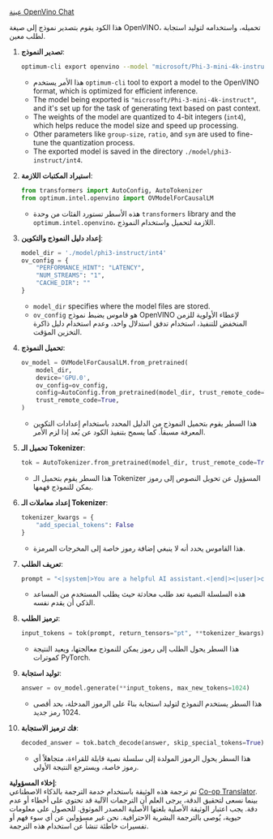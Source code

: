 <!--
CO_OP_TRANSLATOR_METADATA:
{
  "original_hash": "a2a54312eea82ac654fb0f6d39b1f772",
  "translation_date": "2025-03-27T09:21:29+00:00",
  "source_file": "md\\02.Application\\01.TextAndChat\\Phi3\\E2E_OpenVino_Chat.md",
  "language_code": "ar"
}
-->
[عينة OpenVino Chat](../../../../../../code/06.E2E/E2E_OpenVino_Chat_Phi3-instruct.ipynb)

هذا الكود يقوم بتصدير نموذج إلى صيغة OpenVINO، تحميله، واستخدامه لتوليد استجابة لطلب معين.

1. **تصدير النموذج**:
   ```bash
   optimum-cli export openvino --model "microsoft/Phi-3-mini-4k-instruct" --task text-generation-with-past --weight-format int4 --group-size 128 --ratio 0.6 --sym --trust-remote-code ./model/phi3-instruct/int4
   ```
   - هذا الأمر يستخدم `optimum-cli` tool to export a model to the OpenVINO format, which is optimized for efficient inference.
   - The model being exported is `"microsoft/Phi-3-mini-4k-instruct"`, and it's set up for the task of generating text based on past context.
   - The weights of the model are quantized to 4-bit integers (`int4`), which helps reduce the model size and speed up processing.
   - Other parameters like `group-size`, `ratio`, and `sym` are used to fine-tune the quantization process.
   - The exported model is saved in the directory `./model/phi3-instruct/int4`.

2. **استيراد المكتبات اللازمة**:
   ```python
   from transformers import AutoConfig, AutoTokenizer
   from optimum.intel.openvino import OVModelForCausalLM
   ```
   - هذه الأسطر تستورد الفئات من وحدة `transformers` library and the `optimum.intel.openvino`، اللازمة لتحميل واستخدام النموذج.

3. **إعداد دليل النموذج والتكوين**:
   ```python
   model_dir = './model/phi3-instruct/int4'
   ov_config = {
       "PERFORMANCE_HINT": "LATENCY",
       "NUM_STREAMS": "1",
       "CACHE_DIR": ""
   }
   ```
   - `model_dir` specifies where the model files are stored.
   - `ov_config` هو قاموس يضبط نموذج OpenVINO لإعطاء الأولوية للزمن المنخفض للتنفيذ، استخدام تدفق استدلال واحد، وعدم استخدام دليل ذاكرة التخزين المؤقت.

4. **تحميل النموذج**:
   ```python
   ov_model = OVModelForCausalLM.from_pretrained(
       model_dir,
       device='GPU.0',
       ov_config=ov_config,
       config=AutoConfig.from_pretrained(model_dir, trust_remote_code=True),
       trust_remote_code=True,
   )
   ```
   - هذا السطر يقوم بتحميل النموذج من الدليل المحدد باستخدام إعدادات التكوين المعرفة مسبقاً. كما يسمح بتنفيذ الكود عن بُعد إذا لزم الأمر.

5. **تحميل الـ Tokenizer**:
   ```python
   tok = AutoTokenizer.from_pretrained(model_dir, trust_remote_code=True)
   ```
   - هذا السطر يقوم بتحميل الـ Tokenizer المسؤول عن تحويل النصوص إلى رموز يمكن للنموذج فهمها.

6. **إعداد معاملات الـ Tokenizer**:
   ```python
   tokenizer_kwargs = {
       "add_special_tokens": False
   }
   ```
   - هذا القاموس يحدد أنه لا ينبغي إضافة رموز خاصة إلى المخرجات المرمزة.

7. **تعريف الطلب**:
   ```python
   prompt = "<|system|>You are a helpful AI assistant.<|end|><|user|>can you introduce yourself?<|end|><|assistant|>"
   ```
   - هذه السلسلة النصية تعد طلب محادثة حيث يطلب المستخدم من المساعد الذكي أن يقدم نفسه.

8. **ترميز الطلب**:
   ```python
   input_tokens = tok(prompt, return_tensors="pt", **tokenizer_kwargs)
   ```
   - هذا السطر يحول الطلب إلى رموز يمكن للنموذج معالجتها، ويعيد النتيجة كموترات PyTorch.

9. **توليد استجابة**:
   ```python
   answer = ov_model.generate(**input_tokens, max_new_tokens=1024)
   ```
   - هذا السطر يستخدم النموذج لتوليد استجابة بناءً على الرموز المدخلة، بحد أقصى 1024 رمز جديد.

10. **فك ترميز الاستجابة**:
    ```python
    decoded_answer = tok.batch_decode(answer, skip_special_tokens=True)[0]
    ```
    - هذا السطر يحول الرموز المولدة إلى سلسلة نصية قابلة للقراءة، متجاهلاً أي رموز خاصة، ويسترجع النتيجة الأولى.

**إخلاء المسؤولية**:  
تم ترجمة هذه الوثيقة باستخدام خدمة الترجمة بالذكاء الاصطناعي [Co-op Translator](https://github.com/Azure/co-op-translator). بينما نسعى لتحقيق الدقة، يرجى العلم أن الترجمات الآلية قد تحتوي على أخطاء أو عدم دقة. يجب اعتبار الوثيقة الأصلية بلغتها الأصلية المصدر الموثوق. للحصول على معلومات حيوية، يُوصى بالترجمة البشرية الاحترافية. نحن غير مسؤولين عن أي سوء فهم أو تفسيرات خاطئة تنشأ عن استخدام هذه الترجمة.